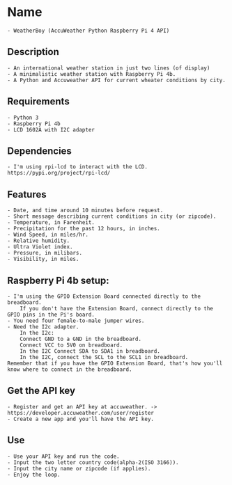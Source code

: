 # Name
    - WeatherBoy (AccuWeather Python Raspberry Pi 4 API)
## Description
    - An international weather station in just two lines (of display)
    - A minimalistic weather station with Raspberry Pi 4b.
    - A Python and Accuweather API for current wheater conditions by city.
## Requirements
    - Python 3
    - Raspberry Pi 4b
    - LCD 1602A with I2C adapter
## Dependencies
    - I'm using rpi-lcd to interact with the LCD. https://pypi.org/project/rpi-lcd/
## Features
    - Date, and time around 10 minutes before request.
    - Short message describing current conditions in city (or zipcode).
    - Temperature, in Farenheit.
    - Precipitation for the past 12 hours, in inches.
    - Wind Speed, in miles/hr.
    - Relative humidity.
    - Ultra Violet index.
    - Pressure, in milibars.
    - Visibility, in miles. 
## Raspberry Pi 4b setup:
    - I'm using the GPIO Extension Board connected directly to the breadboard. 
        If you don't have the Extension Board, connect directly to the GPIO pins in the Pi's board.
    - You need four female-to-male jumper wires.
    - Need the I2c adapter.
        In the I2c:
        Connect GND to a GND in the breadboard.
        Connect VCC to 5V0 on breadboard.
        In the I2C Connect SDA to SDA1 in breadboard.
        In the I2C, connect the SCL to the SCL1 in breadboard.
    Remember that if you have the GPIO Extension Board, that's how you'll know where to connect in the breadboard.
## Get the API key
    - Register and get an API key at accuweather. -> https://developer.accuweather.com/user/register
    - Create a new app and you'll have the API key.
## Use
    - Use your API key and run the code.
    - Input the two letter country code(alpha-2(ISO 3166)).
    - Input the city name or zipcode (if applies).
    - Enjoy the loop.
